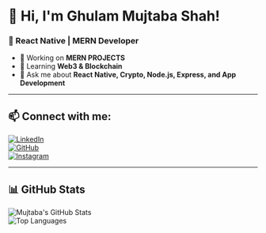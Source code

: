 # 👋 Hi, I'm Ghulam Mujtaba Shah!  
### 🚀 React Native | MERN Developer  

- 🔭 Working on **MERN PROJECTS**  
- 🌱 Learning **Web3 & Blockchain**  
- 💬 Ask me about **React Native, Crypto, Node.js, Express, and App Development**  

---

## 📫 **Connect with me:**  

[![LinkedIn](https://img.shields.io/badge/LinkedIn-Connect-blue?style=for-the-badge&logo=linkedin)](https://www.linkedin.com/in/syed-mujtaba-shah-75b95a181/)  
[![GitHub](https://img.shields.io/badge/GitHub-Follow-black?style=for-the-badge&logo=github)](https://github.com/Bravestone01)  
[![Instagram](https://img.shields.io/badge/Instagram-Follow-purple?style=for-the-badge&logo=instagram)](https://www.instagram.com/syedmujtaba_amjy/)  

---

## 📊 **GitHub Stats**  
![Mujtaba's GitHub Stats](https://github-readme-stats.vercel.app/api?username=yourgithub&show_icons=true&theme=radical)  
![Top Languages](https://github-readme-stats.vercel.app/api/top-langs/?username=yourgithub&layout=compact&theme=radical)  



